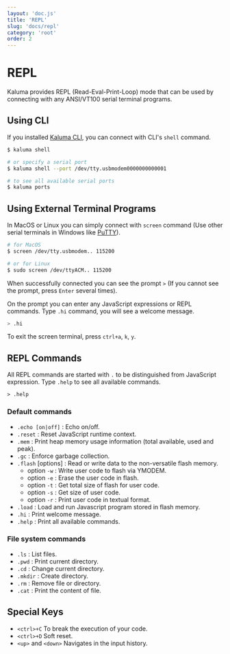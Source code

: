 ```yaml
---
layout: 'doc.js'
title: 'REPL'
slug: 'docs/repl'
category: 'root'
order: 2
---
```


# REPL

Kaluma provides REPL (Read-Eval-Print-Loop) mode that can be used by connecting with any ANSI/VT100 serial terminal programs.

## Using CLI

If you installed [Kaluma CLI](https://github.com/kaluma-project/kaluma-cli), you can connect with CLI's `shell` command.

```bash
$ kaluma shell

# or specify a serial port
$ kaluma shell --port /dev/tty.usbmodem0000000000001

# to see all available serial ports
$ kaluma ports
```

## Using External Terminal Programs

In MacOS or Linux you can simply connect with `screen` command (Use other serial terminals in Windows like [PuTTY](https://www.putty.org/)).

```bash
# for MacOS
$ screen /dev/tty.usbmodem.. 115200

# or for Linux
$ sudo screen /dev/ttyACM.. 115200
```

When successfully connected you can see the prompt `>` (If you cannot see the prompt, press `Enter` several times).

On the prompt you can enter any JavaScript expressions or REPL commands. Type `.hi` command, you will see a welcome message.

```bash
> .hi
```

To exit the screen terminal, press `ctrl+a`, `k`, `y`.

## REPL Commands

All REPL commands are started with `.` to be distinguished from JavaScript expression. Type `.help` to see all available commands.

```plain
> .help
```

### Default commands

- `.echo [on|off]` : Echo on/off.
- `.reset` : Reset JavaScript runtime context.
- `.mem` : Print heap memory usage information (total available, used and peak).
- `.gc` : Enforce garbage collection.
- `.flash` \[options] : Read or write data to the non-versatile flash memory.
  - option `-w` : Write user code to flash via YMODEM.
  - option `-e` : Erase the user code in flash.
  - option `-t` : Get total size of flash for user code.
  - option `-s` : Get size of user code.
  - option `-r` : Print user code in textual format.
- `.load` : Load and run Javascript program stored in flash memory.
- `.hi` : Print welcome message.
- `.help` : Print all available commands.

### File system commands

- `.ls` : List files.
- `.pwd` : Print current directory.
- `.cd` : Change current directory.
- `.mkdir` : Create directory.
- `.rm` : Remove file or directory.
- `.cat` : Print the content of file.

## Special Keys

- `<ctrl>+C` To break the execution of your code.
- `<ctrl>+D` Soft reset.
- `<up>` and `<down>` Navigates in the input history.
